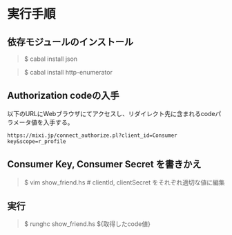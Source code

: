 # 実行手順

## 依存モジュールのインストール

> $ cabal install json

> $ cabal install http-enumerator

## Authorization codeの入手

以下のURLにWebブラウザにてアクセスし、リダイレクト先に含まれるcodeパラメータ値を入手する。

    https://mixi.jp/connect_authorize.pl?client_id=Consumer key&scope=r_profile

## Consumer Key, Consumer Secret を書きかえ

> $ vim show_friend.hs # clientId, clientSecret をそれぞれ適切な値に編集

## 実行

> $ runghc show_friend.hs ${取得したcode値}

